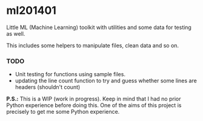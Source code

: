 ml201401
========

 Little ML (Machine Learning) toolkit with utilities and some data for testing as well.
 
 This includes some helpers to manipulate files, clean data and so on.
 
 ### TODO
  - Unit testing for functions using sample files.
  - updating the line count function to try and guess whether some lines are headers (shouldn't count)

 
**P.S.:** This is a WIP (work in progress). Keep in mind that I had no prior Python experience before doing this. One of the aims of this project is precisely to get me some Python experience.

